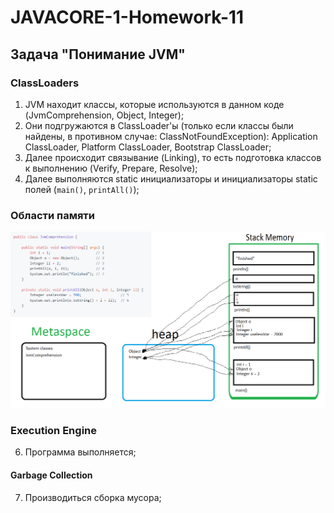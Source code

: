 # JAVACORE-1-Homework-11

## Задача "Понимание JVM"
### ClassLoaders
1. JVM находит классы, которые используются в данном коде (JvmComprehension, Object, Integer);
2. Они подгружаются в ClassLoader'ы (только если классы были найдены, в противном случае: ClassNotFoundException): Application ClassLoader, Platform ClassLoader, Bootstrap ClassLoader;
3. Далее происходит связывание (Linking), то есть подготовка классов к выполнению (Verify, Prepare, Resolve);
4. Далее выполняются static инициализаторы и инициализаторы static полей (`main()`, `printAll()`);
### Области памяти
![5. Распределение памяти;](https://raw.githubusercontent.com/NikitaGorodchikov/JAVACORE-1-Homework-11/master/%D0%94%D0%BE%D0%BF%D0%BE%D0%BB%D0%BD%D0%B5%D0%BD%D0%B8%D0%B51.bmp)
### Execution Engine
6. Программа выполняется;
#### Garbage Collection
7. Производиться сборка мусора;

